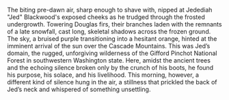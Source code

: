 The biting pre-dawn air, sharp enough to shave with, nipped at Jedediah "Jed" Blackwood's exposed cheeks as he trudged through the frosted undergrowth.  Towering Douglas firs, their branches laden with the remnants of a late snowfall, cast long, skeletal shadows across the frozen ground.  The sky, a bruised purple transitioning into a hesitant orange, hinted at the imminent arrival of the sun over the Cascade Mountains.  This was Jed’s domain, the rugged, unforgiving wilderness of the Gifford Pinchot National Forest in southwestern Washington state. Here, amidst the ancient trees and the echoing silence broken only by the crunch of his boots, he found his purpose, his solace, and his livelihood.  This morning, however, a different kind of silence hung in the air, a stillness that prickled the back of Jed’s neck and whispered of something unsettling.
